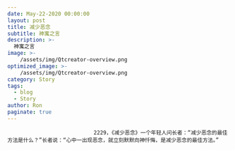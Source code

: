 ```yaml
---
date: May-22-2020 00:00:00
layout: post
title: 减少恶念
subtitle: 神寓之言
description: >-
  神寓之言
image: >-
    /assets/img/Qtcreator-overview.png
optimized_image: >-
    /assets/img/Qtcreator-overview.png
category: Story
tags:
  - blog
  - Story
author: Ron
paginate: true
---
```


							　　2229，《减少恶念》一个年轻人问长者：“减少恶念的最佳方法是什么？”长者说：“心中一出现恶念，就立刻默默向神忏悔，是减少恶念的最佳方法。”
							
							
						